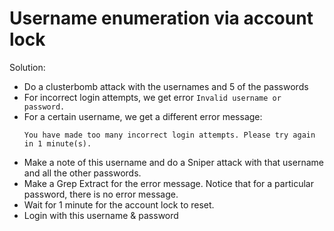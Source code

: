 # Username enumeration via account lock
Solution:
- Do a clusterbomb attack with the usernames and 5 of the passwords
- For incorrect login attempts, we get error `Invalid username or password.`
- For a certain username, we get a different error message:
	```
	You have made too many incorrect login attempts. Please try again in 1 minute(s).
	```
- Make a note of this username and do a Sniper attack with that username and all the other passwords.
- Make a Grep Extract for the error message. Notice that for a particular password, there is no error message.
- Wait for 1 minute for the account lock to reset.
- Login with this username & password
